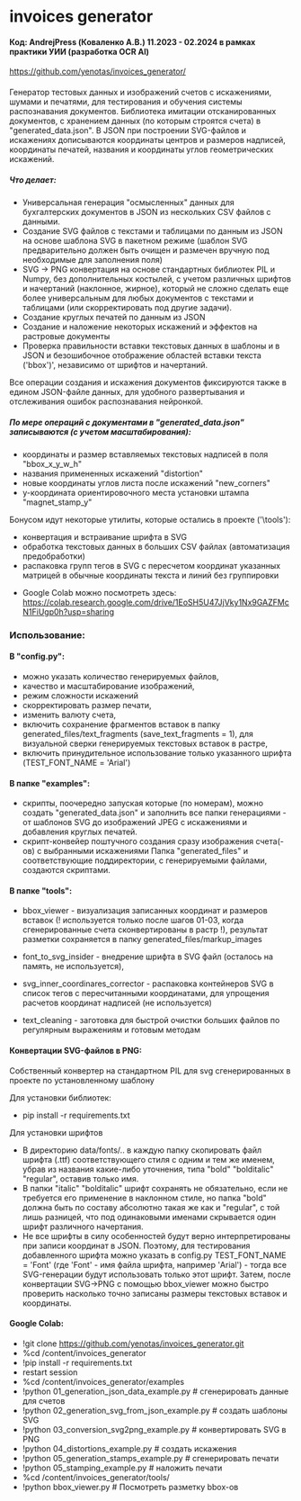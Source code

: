 # invoices generator
#### Код: AndrejPress (Коваленко А.В.) 11.2023 - 02.2024 в рамках практики УИИ (разработка OCR AI)
https://github.com/yenotas/invoices_generator/
####
Генератор тестовых данных и изображений счетов с искажениями, шумами и печатями, 
для тестирования и обучения системы распознавания документов. 
Библиотека имитации отсканированных документов, с хранением данных 
(по которым строятся счета) в "generated_data.json". 
В JSON при построении SVG-файлов и искажениях дописываются координаты центров и размеров надписей,
координаты печатей, названия и координаты углов геометрических искажений.

##### Что делает:

- Универсальная генерация "осмысленных" данных для бухгалтерских документов в JSON из нескольких CSV файлов с данными.
- Создание SVG файлов с текстами и таблицами по данным из JSON на основе шаблона SVG в пакетном режиме 
(шаблон SVG предварительно должен быть очищен и размечен вручную под необходимые для заполнения поля)
- SVG -> PNG конвертация на основе стандартных библиотек PIL и Numpy, без дополнительных костылей, с учетом различных шрифтов и начертаний (наклонное, жирное), который не сложно сделать еще более универсальным для любых документов с текстами и  таблицами (или скорректировать под другие задачи).
- Создание круглых печатей по данным из JSON
- Создание и наложение некоторых искажений и эффектов на растровые документы
- Проверка правильности вставки текстовых данных в шаблоны и в JSON и безошибочное отображение областей вставки текста ('bbox')', независимо от шрифтов и начертаний.

Все операции создания и искажения документов фиксируются также в едином JSON-файле данных, 
для удобного развертывания и отслеживания ошибок распознавания нейронкой.

##### По мере операций с документами в "generated_data.json" записываются (с учетом масштабирования):
- координаты и размер вставляемых текстовых надписей в поля "bbox_x_y_w_h"
- названия примененных искажений "distortion" 
- новые координаты углов листа после искажений "new_corners" 
- у-координата ориентировочного места установки штампа "magnet_stamp_y"

Бонусом идут некоторые утилиты, которые остались в проекте ('\tools'): 
- конвертация и встраивание шрифта в SVG
- обработка текстовых данных в больших CSV файлах (автоматизация предобработки)
- распаковка групп тегов <g> в SVG с пересчетом координат указанных матрицей в обычные координаты текста и линий без группировки

+ Google Colab можно посмотреть здесь: https://colab.research.google.com/drive/1EoSH5U47JjVky1Nx9GAZFMcN1FiUgp0h?usp=sharing

### Использование:

#### В "config.py":
- можно указать количество генерируемых файлов,
- качество и масштабирование изображений, 
- режим сложности искажений
- скорректировать размер печати, 
- изменить валюту счета, 
- включить сохранение фрагментов вставок в папку generated_files/text_fragments (save_text_fragments = 1), 
для визуальной сверки генерируемых текстовых вставок в растре,
- включить принудительное использование только указанного шрифта (TEST_FONT_NAME = 'Arial')

#### В папке "examples": 
- скрипты, поочередно запуская которые (по номерам),
можно создать "generated_data.json" и заполнить все папки генерациями - от шаблонов SVG 
до изображений JPEG с искажениями и добавления круглых печатей.
- скрипт-конвейер поштучного создания сразу изображения счета(-ов) с выбранными искажениями
Папка "generated_files" и соответствующие поддиректории, с генерируемыми файлами, 
создаются скриптами.
 
#### В папке "tools": 
- bbox_viewer - визуализация записанных координат и размеров вставок (! используется только после шагов 01-03, 
когда сгенерированные счета сконвертированы в растр !), результат разметки сохраняется в папку 
generated_files/markup_images

- font_to_svg_insider - внедрение шрифта в SVG файл (осталось на память, не используется),

- svg_inner_coordinares_corrector - распаковка контейнеров SVG в список тегов с пересчитанными координатами, 
для упрощения расчетов координат надписей (не используется)

- text_cleaning - заготовка для быстрой очистки больших файлов по регулярным выражениям и готовым методам

#### Конвертации SVG-файлов в PNG:
Собственный конвертер на стандартном PIL для svg сгенерированных в проекте по установленному шаблону

Для установки библиотек:
+ pip install -r requirements.txt

Для установки шрифтов 
+ В директорию data/fonts/.. в каждую папку скопировать файл шрифта (.ttf)
соответствующего стиля с одним и тем же именем, убрав из названия какие-либо уточнения, 
 типа "bold" "bolditalic" "regular", оставив только имя. 
+ В папки "italic" "bolditalic" шрифт сохранять не обязательно, если не требуется его применение в наклонном стиле,
но папка "bold" должна быть по составу абсолютно такая же как и "regular", с той лишь разницей, 
что под одинаковыми именами скрывается один шрифт различного начертания.
+ Не все шрифты в силу особенностей будут верно интерпретированы при записи координат в JSON. Поэтому, 
для тестирования добавленного шрифта можно указать в config.py TEST_FONT_NAME = 'Font' 
(где 'Font' - имя файла шрифта, например 'Arial') - тогда все SVG-генерации будут использовать только этот шрифт.
Затем, после конвертации SVG->PNG с помощью bbox_viewer можно быстро проверить насколько точно записаны размеры текстовых вставок и координаты.

#### Google Colab:
+ !git clone https://github.com/yenotas/invoices_generator.git
+ %cd /content/invoices_generator
+ !pip install -r requirements.txt
+ restart session
+ %cd /content/invoices_generator/examples
+ !python 01_generation_json_data_example.py      # сгенерировать данные для счетов
+ !python 02_generation_svg_from_json_example.py  # создать шаблоны SVG
+ !python 03_conversion_svg2png_example.py        # конвертировать SVG в PNG
+ !python 04_distortions_example.py               # создать искажения
+ !python 05_generation_stamps_example.py         # сгенерировать печати
+ !python 05_stamping_example.py                  # наложить печати
+ %cd /content/invoices_generator/tools/
+ !python bbox_viewer.py                          # Посмотреть разметку bbox-ов





